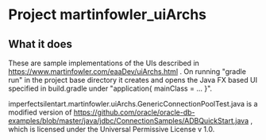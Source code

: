 # Project martinfowler_uiArchs

## What it does ##
These are sample implementations of the UIs described in https://www.martinfowler.com/eaaDev/uiArchs.html .
On running "gradle run" in the project base directory it creates and opens the Java FX based UI specified in build.gradle under "application{ mainClass = ... }".

imperfectsilentart.martinfowler.uiArchs.GenericConnectionPoolTest.java is a modified version of https://github.com/oracle/oracle-db-examples/blob/master/java/jdbc/ConnectionSamples/ADBQuickStart.java , which is licensed under the Universal Permissive License v 1.0.